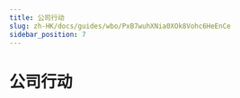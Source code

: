```yaml
---
title: 公司行动
slug: zh-HK/docs/guides/wbo/PxB7wuhXNia0XOk8Vohc6HeEnCe
sidebar_position: 7
---
```



# 公司行动

